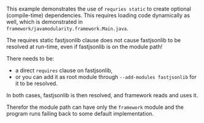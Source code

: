 This example demonstrates the use of `requries static` to create optional (compile-time) dependencies.
This requires loading code dynamically as well, which is demonstrated in `framework/javamodularity.framework.Main.java`.

The requires static fastjsonlib clause does not cause fast​jsonlib to be resolved at run-time, even if fast​jsonlib is on the module path!

There needs to be:
* a direct `requires` clause on fast​jsonlib,
* or you can add it as root module through `--add-modules fastjsonlib` for it to be resolved.

In both cases, fastjsonlib is then resolved, and framework reads and uses it.


Therefor the module path can have only the `framework` module and the program runs failing back to some default implementation.